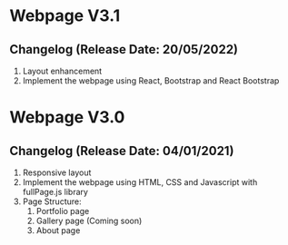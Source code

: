 # Webpage V3.1

## Changelog (Release Date: 20/05/2022)
1. Layout enhancement
2. Implement the webpage using React, Bootstrap and React Bootstrap

# Webpage V3.0

## Changelog (Release Date: 04/01/2021)
1. Responsive layout
2. Implement the webpage using HTML, CSS and Javascript with fullPage.js library
3. Page Structure:
    1. Portfolio page
    2. Gallery page (Coming soon)
    3. About page
